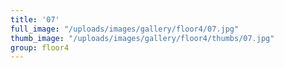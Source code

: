 ```yaml
---
title: '07'
full_image: "/uploads/images/gallery/floor4/07.jpg"
thumb_image: "/uploads/images/gallery/floor4/thumbs/07.jpg"
group: floor4
---
```


